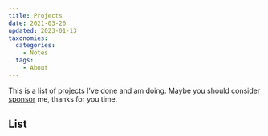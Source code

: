 ```yaml
---
title: Projects
date: 2021-03-26
updated: 2023-01-13
taxonomies:
  categories:
    - Notes
  tags:
    - About
---
```


This is a list of projects I've done and am doing. Maybe you should consider [sponsor](https://github.com/sponsors/theowenyoung) me, thanks for you time.

<!-- more -->

## List


